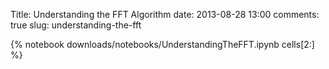Title: Understanding the FFT Algorithm
date: 2013-08-28 13:00
comments: true
slug: understanding-the-fft

{% notebook downloads/notebooks/UnderstandingTheFFT.ipynb cells[2:] %}